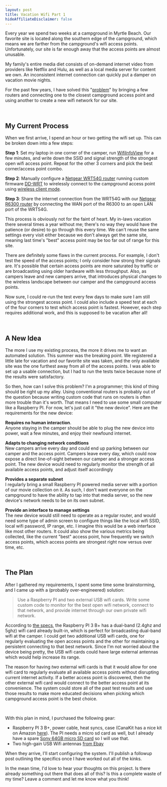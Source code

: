 ```yaml
---
layout: post
title: Vacation Wifi Part 1
hideAffiliateDisclaimer: false
---
```

Every year we spend two weeks at a campground in Myrtle Beach. Our favorite site is located along the southern edge of the campground, which means we are farther from the campground's wifi access points. Unfortunately, our site is far enough away that the access points are almost unusable. 

My family's entire media diet consists of on-demand internet video from providers like Netflix and Hulu, as well as a local media server for content we own. An inconsistent internet connection can quickly put a damper on vacation movie nights. 

For the past few years, I have solved this "[problem](https://www.urbandictionary.com/define.php?term=First%20World%20Problems)" by bringing a few routers and connecting one to the closest campground access point and using another to create a new wifi network for our site.

<br/>

## My Current Process

When we first arrive, I spend an hour or two getting the wifi set up. This can be broken down into a few steps: 

**Step 1**: Set my laptop in one corner of the camper, run [WifiInfoView](https://www.nirsoft.net/utils/wifi_information_view.html) for a few minutes, and write down the SSID and signal strength of the strongest open wifi access point. Repeat for the other 3 corners and pick the best corner/access point combo.

**Step 2**: Manually configure a [Netgear WRT54G router](https://www.amazon.com/Linksys-WRT54G-Wireless-G-Router/dp/B00007KDVI/ref=as_li_ss_tl?ie=UTF8&linkCode=ll1&tag=bronley-20&linkId=0473eb53347dd87dbad7b2366cd75033&language=en_US) running custom firmware [DD-WRT](https://dd-wrt.com/) to wirelessly connect to the campground access point using [wireless client mode](https://wiki.dd-wrt.com/wiki/index.php/Client_Mode_Wireless). 

**Step 3**: Share the internet connection from the WRT54G with our [Netgear R6300 router](https://www.amazon.com/dp/B0081H8TRA/ref=as_li_ss_tl?ie=UTF8&linkCode=ll1&tag=bronley-20&linkId=2de3c62233b82bb8768f9fc08612fbc9&language=en_US) by connecting the WAN port of the R6300 to an open LAN port of the WRT54G.

This process is obviously not for the faint of heart. My in-laws vacation there several times a year without me; there's no way they would have the patience (or desire) to go through this every time. We can't reuse the same settings every visit either because we don't always get the same site, meaning last time's "best" access point may be too far out of range for this site. 

There are definitely some flaws in the current process. For example, I don't test the speed of the access points; I only consider how strong their signals are. It's possible that certain access points are more saturated by traffic or are broadcasting using older hardware with less throughput. Also, as campers leave and new campers arrive, that introduces physical changes to the wireless landscape between our camper and the campground access points. 

Now sure, I could re-run the test every few days to make sure I am still using the strongest access point. I could also include a speed test at each of the four corners to test which access point is fastest. However, each step requires additional work, and this is supposed to be vacation after all! 

<br/>

## A New Idea

The more I use my existing process, the more it drives me to want an automated solution. This summer was the breaking point. We registered a little late for vacation and our favorite site was taken, and the only available site was the one furthest away from all of the access points. I was able to set up a usable connection, but I had to run the tests twice because none of the results were satisfactory. 

So then, how can I solve this problem? I'm a programmer; this kind of thing should be right up my alley. Using conventional routers is probably out of the question because writing custom code that runs on routers is often more trouble than it's worth. That means I need to use some small computer like a Raspberry PI. For now, let's just call it "the new device". Here are the requirements for the new device: 

**Requires no human interaction**. <br/>
Anyone staying in the camper should be able to plug the new device into power, wait a few minutes, and enjoy their newfound internet. 

**Adapts to changing network conditions**<br/>
New campers arrive every day and could end up parking between our camper and the access point. Campers leave every day, which could now expose a direct line-of-sight between our camper and a stronger access point. The new device would need to regularly monitor the strength of all available access points, and adjust itself accordingly

**Provides a separate subnet**<br/>
I regularly bring a small Raspberry PI powered media server with a portion of our movie collection on it. As such, I don't want everyone on the campground to have the ability to tap into that media server, so the new device's network needs to be on its own subnet.

**Provide an interface to manage settings**<br/>
The new device would still need to operate as a regular router, and would need some type of admin screen to configure things like the local wifi SSID, local wifi password, IP range, etc. I imagine this would be a web interface like most other routers. It could also show the various metrics being collected, like the current "best" access point, how frequently we switch access points, which access points are strongest right now versus over time, etc. 

<br/>

## The Plan

After I gathered my requirements, I spent some time some brainstorming, and I came up with a (probably over-engineered) solution:

> Use a Raspberry PI and two external USB wifi cards. Write some custom code to monitor for the best open wifi network, connect to that network, and provide internet through our own private wifi network.

According to [the specs](https://www.raspberrypi.org/products/raspberry-pi-3-model-b-plus/), the Raspberry PI 3 B+ has a dual-band (2.4ghz and 5ghz) wifi card already built-in, which is perfect for broadcasting dual-band wifi at the camper. I could get two additional USB wifi cards, one for regularly evaluating the open access points and the other for maintaining a persistent connecting to that best network. Since I'm not worried about the device being pretty, the USB wifi cards could have large external antennas which would help increase its range. 


The reason for having *two* external wifi cards is that it would allow for one wifi card to regularly evaluate all available access points without disrupting current internet activity. If a better access point is discovered, then the other external wifi card would connect to the better access point at its convenience. The system could store all of the past test results and use those results to make more educated decisions when picking which campground access point is the best choice.

<br/>

With this plan in mind, I purchased the following gear: 

 - Raspberry PI 3 B+, power cable, heat syncs, case (CanaKit has a nice kit on Amazon [here](https://www.amazon.com/gp/product/B07BC7BMHY/ref=as_li_ss_tl?ie=UTF8&linkCode=ll1&tag=bronley-20&linkId=b8875ab550f2eb7d5d90585afab9dd6d&language=en_US)). The PI needs a micro sd card as well, but I already have a spare [Sony 64GB micro SD card](https://www.amazon.com/gp/product/B00X1404E4/ref=as_li_ss_tl?ie=UTF8&psc=1&linkCode=ll1&tag=bronley-20&linkId=ef8b67a9327656674266acaa1d0974bb&language=en_US) so I will use that.
 - Two high-gain USB Wifi antennas [from Ebay](https://www.ebay.com/itm/251549885235)

When they arrive, I'll start configuring the system. I'll publish a followup post outlining the specifics once I have worked out all of the kinks.

In the mean time, I'd love to hear your thoughts on this project. Is there already something out there that does all of this? Is this a complete waste of my time? Leave a comment and let me know what you think!

